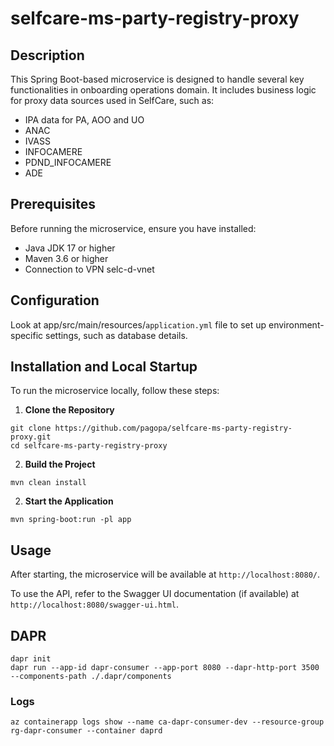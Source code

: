 # selfcare-ms-party-registry-proxy

## Description
This Spring Boot-based microservice is designed to handle several key functionalities in onboarding operations domain. It includes business logic for proxy data sources used in SelfCare, such as:

- IPA data for PA, AOO and UO
- ANAC
- IVASS 
- INFOCAMERE
- PDND_INFOCAMERE
- ADE

## Prerequisites
Before running the microservice, ensure you have installed:

- Java JDK 17 or higher
- Maven 3.6 or higher
- Connection to VPN selc-d-vnet

## Configuration
Look at app/src/main/resources/`application.yml` file to set up environment-specific settings, such as database details.

## Installation and Local Startup
To run the microservice locally, follow these steps:

1. **Clone the Repository**

```shell script
git clone https://github.com/pagopa/selfcare-ms-party-registry-proxy.git
cd selfcare-ms-party-registry-proxy
```

2. **Build the Project**

```shell script
mvn clean install
```

2. **Start the Application**

```shell script
mvn spring-boot:run -pl app
```

## Usage
After starting, the microservice will be available at `http://localhost:8080/`.

To use the API, refer to the Swagger UI documentation (if available) at `http://localhost:8080/swagger-ui.html`.

## DAPR
```shell script
dapr init
dapr run --app-id dapr-consumer --app-port 8080 --dapr-http-port 3500 --components-path ./.dapr/components
```

### Logs
```shell script
az containerapp logs show --name ca-dapr-consumer-dev --resource-group rg-dapr-consumer --container daprd
```

